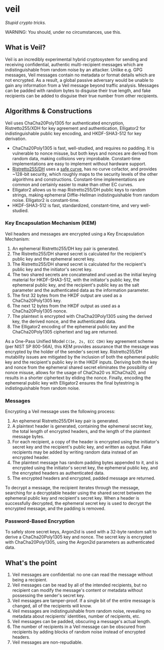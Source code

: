 # veil

_Stupid crypto tricks._

WARNING: You should, under no circumstances, use this.

## What is Veil?

Veil is an incredibly experimental hybrid cryptosystem for sending and receiving confidential,
authentic multi-recipient messages which are indistinguishable from random noise by an attacker.
Unlike e.g. GPG messages, Veil messages contain no metadata or format details which are not
encrypted. As a result, a global passive adversary would be unable to gain any information from a
Veil message beyond traffic analysis. Messages can be padded with random bytes to disguise their
true length, and fake recipients can be added to disguise their true number from other recipients.

## Algorithms & Constructions

Veil uses ChaCha20Poly1305 for authenticated encryption, Ristretto255/XDH for key agreement and
authentication, Elligator2 for indistinguishable public key encoding, and HKDF-SHA3-512 for key
derivation.

* ChaCha20Poly1305 is fast, well-studied, and requires no padding. It is vulnerable to nonce misuse,
  but both keys and nonces are derived from random data, making collisions very improbable.
  Constant-time implementations are easy to implement without hardware support.
* [Ristretto255/DH](https://ristretto.group) uses a [safe curve](https://safecurves.cr.yp.to), has
  no curve cofactor, and provides ~128-bit security, which roughly maps to the security levels of
  the other algorithms and constructions. Constant-time implementations are common and certainly
  easier to make than other EC curves.
* Elligator2 allows us to map Ristretto255/DH public keys to random strings, making ephemeral
  Diffie-Hellman indistinguishable from random noise. Elligator2 is constant-time.
* HKDF-SHA3-512 is fast, standardized, constant-time, and very well-studied.

### Key Encapsulation Mechanism (KEM)

Veil headers and messages are encrypted using a Key Encapsulation Mechanism:

1. An ephemeral Ristretto255/DH key pair is generated.
2. The Ristretto255/DH shared secret is calculated for the recipient's public key and the ephemeral
   secret key.
3. The Ristretto255/DH shared secret is calculated for the recipient's public key and the
   initiator's secret key.
4. The two shared secrets are concatenated and used as the initial keying material for
   HKDF-SHA3-512, with the initiator's public key, the ephemeral public key, and the recipient's
   public key as the salt parameter and the authenticated data as the information parameter.
5. The first 32 bytes from the HKDF output are used as a ChaCha20Poly1305 key.
6. The next 12 bytes from the HKDF output as used as a ChaCha20Poly1305 nonce.
7. The plaintext is encrypted with ChaCha20Poly1305 using the derived key, the derived nonce, and
   the authenticated data.
8. The Elligator2 encoding of the ephemeral public key and the ChaCha20Poly1305 ciphertext and tag
   are returned.

As a One-Pass Unified Model `C(1e, 2s, ECC CDH)` key agreement scheme (per NIST SP 800-56A), this
KEM provides assurance that the message was encrypted by the holder of the sender's secret key.
Ristretto255/DH mutability issues are mitigated by the inclusion of both the ephemeral public key
and the recipient's public key in the HKDF inputs. Deriving both the key and nonce from the
ephemeral shared secret eliminates the possibility of nonce misuse, allows for the usage of ChaCha20
vs XChaCha20, and results in a shorter ciphertext by eliding the nonce. Finally, encoding the
ephemeral public key with Elligator2 ensures the final bytestring is indistinguishable from random
noise.

### Messages

Encrypting a Veil message uses the following process:

1. An ephemeral Ristretto255/DH key pair is generated.
2. A plaintext header is generated, containing the ephemeral secret key, the total length of
   encrypted headers, and the length of the plaintext message bytes.
3. For each recipient, a copy of the header is encrypted using the initiator's secret key and the
   recipient's public key, and written as output. Fake recipients may be added by writing random
   data instead of an encrypted header.
4. The plaintext message has random padding bytes appended to it, and is encrypted using the
   initiator's secret key, the ephemeral public key, and the encrypted headers as authenticated
   data.
5. The encrypted headers and encrypted, padded message are returned.

To decrypt a message, the recipient iterates through the message, searching for a decryptable header
using the shared secret between the ephemeral public key and recipient's secret key. When a header
is successfully decrypted, the ephemeral secret key is used to decrypt the encrypted message, and
the padding is removed.

### Password-Based Encryption

To safely store secret keys, Argon2id is used with a 32-byte random salt to derive a
ChaCha20Poly1305 key and nonce. The secret key is encrypted with ChaCha20Poly1305, using the
Argon2id parameters as authenticated data.

## What's the point

1. Veil messages are confidential: no one can read the message without being a recipient.
2. Veil messages can be read by all of the intended recipients, but no recipient can modify the
   message's content or metadata without possessing the sender's secret key.
3. Veil messages are tamper-proof. If a single bit of the entire message is changed, all of the
   recipients will know.
4. Veil messages are indistinguishable from random noise, revealing no metadata about recipients'
   identities, number of recipients, etc.
5. Veil messages can be padded, obscuring a message's actual length.
6. The number of recipients in a Veil message can be obscured from recipients by adding blocks of
   random noise instead of encrypted headers.
7. Veil messages are non-repudiable.
